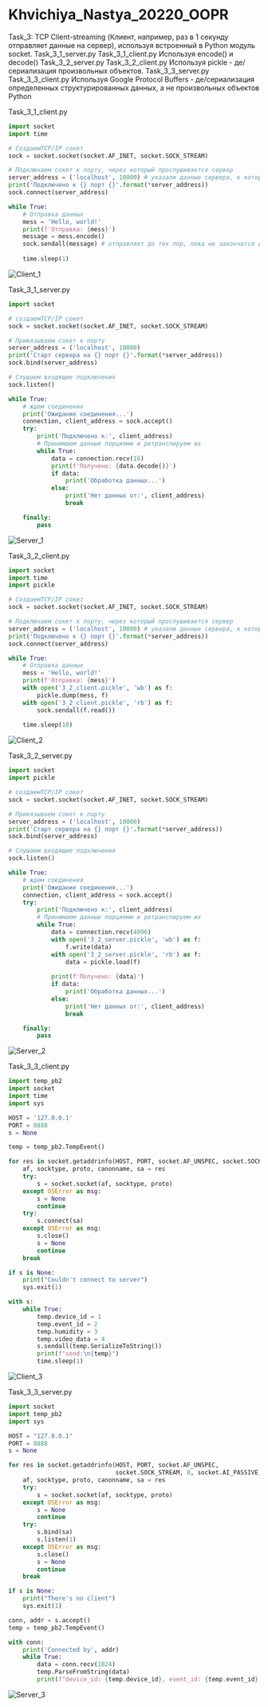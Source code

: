 # Khvichiya_Nastya_20220_OOPR

Task_3:
TCP Client-streaming (Клиент, например, раз в 1 секунду отправляет данные на сервер), используя встроенный в Python модуль socket.
Task_3_1_server.py Task_3_1_client.py Используя encode() и decode()
Task_3_2_server.py Task_3_2_client.py Используя pickle - де/сериализация произвольных объектов.
Task_3_3_server.py Task_3_3_client.py Используя Google Protocol Buffers - де/сериализация определенных структурированных данных, а не произвольных объектов Python

Task_3_1_client.py

```python
import socket
import time

# СоздаемTCP/IP сокет
sock = socket.socket(socket.AF_INET, socket.SOCK_STREAM)

# Подключаем сокет к порту, через который прослушивается сервер
server_address = ('localhost', 10000) # указали данные сервера, к которому надо подключиться
print('Подключено к {} порт {}'.format(*server_address))
sock.connect(server_address)

while True:
    # Отправка данных
    mess = 'Hello, world!'
    print(f'Отправка: {mess}')
    message = mess.encode()
    sock.sendall(message) # отправляет до тех пор, пока не закончатся данные для отправки
    
    time.sleep(1)
```
![Client_1](https://github.com/nst34/Khvichiya_Nastya_20220_OOPR/blob/main/Task_3/image/клиент%203.1.png)

Task_3_1_server.py
```python
import socket

# создаемTCP/IP сокет
sock = socket.socket(socket.AF_INET, socket.SOCK_STREAM)

# Привязываем сокет к порту
server_address = ('localhost', 10000)
print('Старт сервера на {} порт {}'.format(*server_address))
sock.bind(server_address)

# Слушаем входящие подключения
sock.listen()

while True:
    # ждем соединения
    print('Ожидание соединения...')
    connection, client_address = sock.accept()
    try:
        print('Подключено к:', client_address)
        # Принимаем данные порциями и ретранслируем их
        while True:
            data = connection.recv(16)
            print(f'Получено: {data.decode()}')
            if data:
                print('Обработка данных...')
            else:
                print('Нет данных от:', client_address)
                break

    finally:
        pass
```
![Server_1](https://github.com/nst34/Khvichiya_Nastya_20220_OOPR/blob/main/Task_3/image/сервер%203.1.png)


Task_3_2_client.py
```python
import socket
import time
import pickle

# СоздаемTCP/IP сокет
sock = socket.socket(socket.AF_INET, socket.SOCK_STREAM)

# Подключаем сокет к порту, через который прослушивается сервер
server_address = ('localhost', 10000) # указали данные сервера, к которому надо подключиться
print('Подключено к {} порт {}'.format(*server_address))
sock.connect(server_address)

while True:
    # Отправка данных
    mess = 'Hello, world!'
    print(f'Отправка: {mess}')
    with open('3_2_client.pickle', 'wb') as f:
        pickle.dump(mess, f)
    with open('3_2_client.pickle', 'rb') as f:
        sock.sendall(f.read())
    
    time.sleep(10)
```
![Client_2](https://github.com/nst34/Khvichiya_Nastya_20220_OOPR/blob/main/Task_3/image/клиент%203.2.png)

Task_3_2_server.py
```python
import socket
import pickle

# создаемTCP/IP сокет
sock = socket.socket(socket.AF_INET, socket.SOCK_STREAM)

# Привязываем сокет к порту
server_address = ('localhost', 10000)
print('Старт сервера на {} порт {}'.format(*server_address))
sock.bind(server_address)

# Слушаем входящие подключения
sock.listen()

while True:
    # ждем соединения
    print('Ожидание соединения...')
    connection, client_address = sock.accept()
    try:
        print('Подключено к:', client_address)
        # Принимаем данные порциями и ретранслируем их
        while True:
            data = connection.recv(4096)
            with open('3_2_server.pickle', 'wb') as f:
                f.write(data)
            with open('3_2_server.pickle', 'rb') as f:
                data = pickle.load(f)
            
            print(f'Получено: {data}')
            if data:
                print('Обработка данных...')
            else:
                print('Нет данных от:', client_address)
                break

    finally:
        pass
```
![Server_2](https://github.com/nst34/Khvichiya_Nastya_20220_OOPR/blob/main/Task_3/image/сервер%203.2.png)


Task_3_3_client.py
```python
import temp_pb2
import socket
import time
import sys

HOST = '127.0.0.1'
PORT = 8888
s = None

temp = temp_pb2.TempEvent()

for res in socket.getaddrinfo(HOST, PORT, socket.AF_UNSPEC, socket.SOCK_STREAM):
    af, socktype, proto, canonname, sa = res
    try:
        s = socket.socket(af, socktype, proto)
    except OSError as msg:
        s = None
        continue
    try:
        s.connect(sa)
    except OSError as msg:
        s.close()
        s = None
        continue
    break

if s is None:
    print("Couldn't connect to server")
    sys.exit(1)

with s:
    while True:
        temp.device_id = 1
        temp.event_id = 2
        temp.humidity = 3
        temp.video_data = 4
        s.sendall(temp.SerializeToString())
        print(f"send:\n{temp}")
        time.sleep(1)    
```
![Client_3](https://github.com/nst34/Khvichiya_Nastya_20220_OOPR/blob/main/Task_3/image/клиент%203.3.png)

Task_3_3_server.py
```python
import socket
import temp_pb2
import sys

HOST = "127.0.0.1"
PORT = 8888
s = None

for res in socket.getaddrinfo(HOST, PORT, socket.AF_UNSPEC,
                              socket.SOCK_STREAM, 0, socket.AI_PASSIVE):
    af, socktype, proto, canonname, sa = res
    try:
        s = socket.socket(af, socktype, proto)
    except OSError as msg:
        s = None
        continue
    try:
        s.bind(sa)
        s.listen(1)
    except OSError as msg:
        s.close()
        s = None
        continue
    break

if s is None:
    print("There's no client")
    sys.exit(1)

conn, addr = s.accept()
temp = temp_pb2.TempEvent()

with conn:
    print('Connected by', addr)
    while True:
        data = conn.recv(1024)
        temp.ParseFromString(data)
        print(f"device_id: {temp.device_id}, event_id: {temp.event_id}, humidity: {temp.humidity}, video_data: {temp.video_data}")
```
![Server_3](https://github.com/nst34/Khvichiya_Nastya_20220_OOPR/blob/main/Task_3/image/сервер%203.3.png)